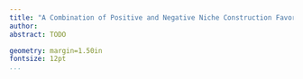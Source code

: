 ```yaml
---
title: "A Combination of Positive and Negative Niche Construction Favors the Evolution of Cooperation"
author: 
abstract: TODO 

geometry: margin=1.50in
fontsize: 12pt
...
```

